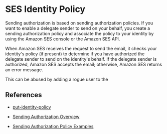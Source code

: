 # SES Identity Policy

Sending authorization is based on sending authorization policies. If you want to enable a delegate sender to send on your behalf, you create a sending authorization policy and associate the policy to your identity by using the Amazon SES console or the Amazon SES API.

When Amazon SES receives the request to send the email, it checks your identity's policy (if present) to determine if you have authorized the delegate sender to send on the identity's behalf. If the delegate sender is authorized, Amazon SES accepts the email; otherwise, Amazon SES returns an error message.

This can be abused by adding a rogue user to the

## References

* [put-identity-policy](https://awscli.amazonaws.com/v2/documentation/api/latest/reference/ses/put-identity-policy.html)

* [Sending Authorization Overview](https://docs.aws.amazon.com/ses/latest/DeveloperGuide/sending-authorization-overview.html)

* [Sending Authorization Policy Examples](https://docs.aws.amazon.com/ses/latest/DeveloperGuide/sending-authorization-policy-examples.html)